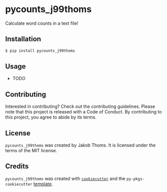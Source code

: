 # pycounts_j99thoms

Calculate word counts in a text file!

## Installation

```bash
$ pip install pycounts_j99thoms
```

## Usage

- TODO

## Contributing

Interested in contributing? Check out the contributing guidelines. Please note that this project is released with a Code of Conduct. By contributing to this project, you agree to abide by its terms.

## License

`pycounts_j99thoms` was created by Jakob Thoms. It is licensed under the terms of the MIT license.

## Credits

`pycounts_j99thoms` was created with [`cookiecutter`](https://cookiecutter.readthedocs.io/en/latest/) and the `py-pkgs-cookiecutter` [template](https://github.com/py-pkgs/py-pkgs-cookiecutter).
